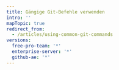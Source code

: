 ```yaml
---
title: Gängige Git-Befehle verwenden
intro: ''
mapTopic: true
redirect_from:
  - /articles/using-common-git-commands
versions:
  free-pro-team: '*'
  enterprise-server: '*'
  github-ae: '*'
---
```



